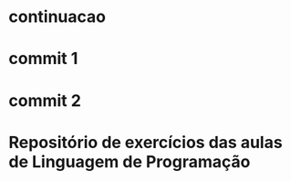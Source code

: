 # continuacao

# commit 1

# commit 2

# Repositório de exercícios das aulas de Linguagem de Programação